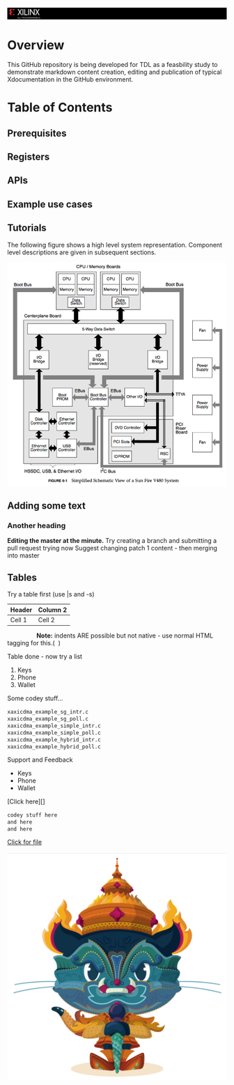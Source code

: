 ![](/images/capture.PNG)

# Overview

This GitHub repository is being developed for TDL as a feasbility study to demonstrate markdown content creation, editing and publication of typical Xdocumentation in the GitHub environment.

# Table of Contents

## Prerequisites

## Registers

## APIs

## Example use cases

## Tutorials



The following figure shows a high level system representation. Component level descriptions are given in subsequent sections.

![](/images/system.PNG)





## Adding some text
### Another heading
**Editing the master at the minute.**
Try creating a branch and submitting a pull request
trying now
Suggest changing patch 1 content - then merging into master

## Tables

Try a table first (use |s and -s)

Header | Column 2 |
------|------|
Cell 1 | Cell 2|

&nbsp;&nbsp;&nbsp;&nbsp;&nbsp;&nbsp;&nbsp;&nbsp;&nbsp;&nbsp;&nbsp;&nbsp;&nbsp;&nbsp;&nbsp;&nbsp; **Note:** indents ARE possible but not native - use normal HTML tagging for this.(&nbsp;&nbsp;)

Table done - now try a list
1. Keys
2. Phone
3. Wallet

Some codey stuff...
```
xaxicdma_example_sg_intr.c
xaxicdma_example_sg_poll.c
xaxicdma_example_simple_intr.c
xaxicdma_example_simple_poll.c
xaxicdma_example_hybrid_intr.c
xaxicdma_example_hybrid_poll.c
```

Support and Feedback


- Keys
- Phone 
- Wallet

[Click here][]
```
codey stuff here
and here
and here
```

[Click for file][]



![](/images/image1.PNG)

[Click for file]:file_2.md


